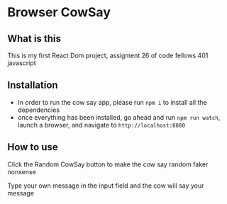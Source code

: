 # Browser CowSay

## What is this
This is my first React Dom project, assigment 26 of code fellows 401 javascript

## Installation
- In order to run the cow say app, please run `npm i` to install all the dependencies
- once everything has been installed, go ahead and run `npm run watch`, launch a browser, and navigate to `http://localhost:8080`

## How to use
Click the Random CowSay button to make the cow say random faker nonsense

Type your own message in the input field and the cow will say your message